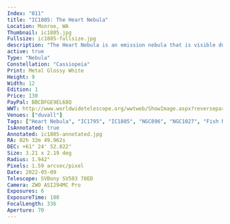 ```yaml
---
Index: "011"
title: "IC1805: The Heart Nebula"
Location: Monroe, WA
Thumbnail: ic1805.jpg
Fullsize: ic1805-fullsize.jpg
description: "The Heart Nebula is an emission nebula that is visible due to glowing ionized hydrogen gas contrasted with lanes of dark dust. IC1805 hangs out next to Cassiopeia with its companions, the nearby Soul Nebula and the visually intersecting Fish Nebula. This image was captured with only a few minutes of exposure using a dualband seven-nanometer filter for Hydrogen Alpha and Oxygen II. The  Optolong L-eXtreme effectively filtered out light pollution while letting in the light emitted by Hydrogen Alpha to produce a dazzling image in a short period of time." 
active: true
Type: "Nebula"
Constellation: "Cassiopeia"
Print: Metal Glossy White
Height: 9
Width: 12
Edition: 1
Price: 130
PayPal: BBCBFGE9EL68Q
WWT: http://www.worldwidetelescope.org/wwtweb/ShowImage.aspx?reverseparity=True&scale=1.585937&name=ic1805-fullsize.jpg&imageurl=https://nova.astrometry.net/image/13997500&credits=Astrometry.net+User+(All+Rights+Reserved)&creditsUrl=&ra=37.682613&dec=61.463178&x=4107.4&y=2142.9&rotation=385.75&thumb=https://nova.astrometry.net/image/13997502
Venues: ["duvall"]
Tags: ["Heart Nebula", "IC1795", "IC1805", "NGC896", "NGC1027", "Fish Nebula"]
IsAnnotated: true
Annotated: ic1805-annotated.jpg
RA: 02h 32m 49.962s
DEC: +61° 24' 52.822"
Size: 3.21 x 2.19 deg
Radius: 1.942°
Pixels: 1.59 arcsec/pixel
Date: 2022-05-09
Telescope: SVBony SV503 70ED
Camera: ZWO ASI294MC Pro
Exposures: 6
ExposureTime: 180
FocalLength: 336
Aperture: 70
---
```

